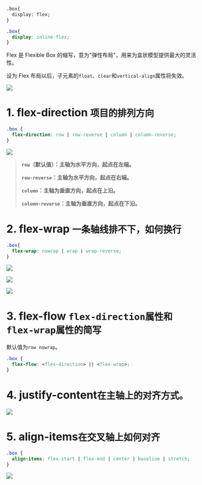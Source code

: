 ```html
.box{
  display: flex;
}
```

```css
.box{
  display: inline-flex;
}
```

Flex 是 Flexible Box 的缩写，意为"弹性布局"，用来为盒状模型提供最大的灵活性。

设为 Flex 布局以后，子元素的`float`、`clear`和`vertical-align`属性将失效。

<img src="E:\EPInterest\查缺补漏！\img\bg2015071004.png"  />

# 1. **flex-direction**   `项目的排列方向`

```css
.box {
  flex-direction: row | row-reverse | column | column-reverse;
}
```

![](E:\EPInterest\查缺补漏！\img\bg2015071005.png)

>**`row`（默认值）：主轴为水平方向，起点在左端。**
>
>**`row-reverse`：主轴为水平方向，起点在右端。**
>
>**`column`：主轴为垂直方向，起点在上沿。**
>
>**`column-reverse`：主轴为垂直方向，起点在下沿。**

# 2. **flex-wrap**  `一条轴线排不下，如何换行`

```css
.box{
  flex-wrap: nowrap | wrap | wrap-reverse;
}
```

![](E:\EPInterest\查缺补漏！\img\bg2015071007.png)

![](E:\EPInterest\查缺补漏！\img\bg2015071008.jpg)

![](E:\EPInterest\查缺补漏！\img\bg2015071009.jpg)

# 3. **flex-flow**  `flex-direction属性和flex-wrap属性的简写`

默认值为`row nowrap`。

```css
.box {
  flex-flow: <flex-direction> || <flex-wrap>;
}
```

# 4. **justify-content**`在主轴上的对齐方式。`

![](E:\EPInterest\查缺补漏！\img\bg2015071010.png)

# 5. **align-items**`在交叉轴上如何对齐`

```css
.box {
  align-items: flex-start | flex-end | center | baseline | stretch;
}
```

![](E:\EPInterest\查缺补漏！\img\bg2015071011.png)